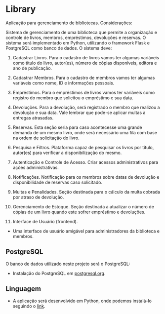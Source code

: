 # Library

Aplicação para gerenciamento de bibliotecas. Considerações:

Sistema de gerenciamento de uma biblioteca que permite a organização e controle de livros, membros, empréstimos, devoluções e reservas. O sistema será implementado em Python, utilizando o framework Flask e PostgreSQL como banco de dados. O sistema deve:

1. Cadastrar Livros. 
    Para o cadastro de livros vamos ter algumas variáveis como título do livro, autor(es), número de cópias disponíveis, editora e ano de publicação.

2. Cadastrar Membros.
    Para o cadastro de membros vamos ter algumas variáveis como nome, ID e informações pessoais.
   
3. Empréstimos.
    Para o empréstimos de livros vamos ter variáveis como registro do membro que solicitou o empréstimo e sua data.

4. Devoluções. 
    Para a devolução, será registrado o membro que realizou a devolução e sua data. Vale lembrar que pode-se aplicar multas à entregas atrasadas.

5. Reservas.
    Esta seção seria para caso acontecesse uma grande demanda de um mesmo livro, onde será necessário uma fila com base na ordem de solicitação do livro.

6. Pesquisa e Filtros.
    Plataforma capaz de pesquisar os livros por título, autor(es) para verificar a disponibilização do mesmo.

7. Autenticação e Controle de Acesso.
    Criar acessos administrativos para ações administrativas.

8. Notificações.
    Notificação para os membros sobre datas de devolução e disponibilidade de reservas caso solicitado.

10. Multas e Penalidades.
    Seção destinada para o cálculo da multa cobrada por atraso de devolução.

11. Gerenciamento de Estoque.
    Seção destinada a atualizar o número de cópias de um livro quando este sofrer empréstimo e devoluções.

15. Interface de Usuário (frontend).
   - Uma interface de usuário amigável para administradores da biblioteca e membros.

## PostgreSQL

O banco de dados utilizado neste projeto será o PostgreSQL:

- Instalação do PostgreSQL em [postgresql.org](https://www.postgresql.org/).

## Linguagem

- A aplicação será desenvolvido em Python, onde podemos instalá-lo seguindo o [link](https://python.org.br/instalacao-linux/).
